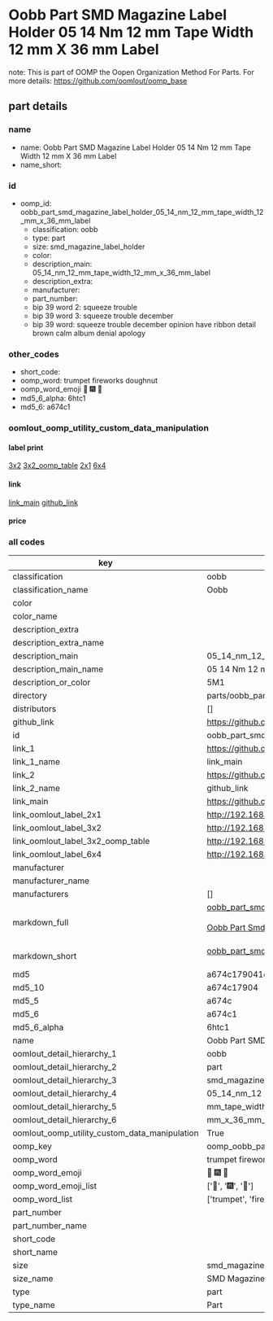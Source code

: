 # Oobb Part SMD Magazine Label Holder 05 14 Nm 12 mm Tape Width 12 mm X 36 mm Label  

note: This is part of OOMP the Oopen Organization Method For Parts. For more details: https://github.com/oomlout/oomp_base

##  part details





### name
* name: Oobb Part SMD Magazine Label Holder 05 14 Nm 12 mm Tape Width 12 mm X 36 mm Label
* name_short: 
### id
* oomp_id: oobb_part_smd_magazine_label_holder_05_14_nm_12_mm_tape_width_12_mm_x_36_mm_label
  * classification: oobb
  * type: part
  * size: smd_magazine_label_holder
  * color: 
  * description_main: 05_14_nm_12_mm_tape_width_12_mm_x_36_mm_label
  * description_extra: 
  * manufacturer: 
  * part_number: 
  * bip 39 word 2: squeeze trouble
  * bip 39 word 3: squeeze trouble december
  * bip 39 word: squeeze trouble december opinion have ribbon detail brown calm album denial apology

### other_codes
* short_code: 
* oomp_word: trumpet fireworks doughnut
* oomp_word_emoji :trumpet: :fireworks: :doughnut:
* md5_6_alpha: 6htc1
* md5_6: a674c1






### oomlout_oomp_utility_custom_data_manipulation
#### label print
[3x2](http://192.168.1.245:1112/?label=oomp%206htc1)
[3x2_oomp_table](http://192.168.1.107:1112/?label=oomp%206htc1)
[2x1](http://192.168.1.242:1112/?label=oomp%206htc1)
[6x4](http://192.168.1.55:1112/?label=oomp%206htc1)    

#### link

[link_main](https://github.com/oomlout/oomlout_oomp_current_version_messy/tree/main/parts/oobb_part_smd_magazine_label_holder_05_14_nm_12_mm_tape_width_12_mm_x_36_mm_label) [github_link](https://github.com/oomlout/oomlout_oomp_part_src/tree/main/parts/oobb_part_smd_magazine_label_holder_05_14_nm_12_mm_tape_width_12_mm_x_36_mm_label)                             

#### price







### all codes 
| key | value |  
| --- | --- |  
| classification | oobb |  
| classification_name | Oobb |  
| color |  |  
| color_name |  |  
| description_extra |  |  
| description_extra_name |  |  
| description_main | 05_14_nm_12_mm_tape_width_12_mm_x_36_mm_label |  
| description_main_name | 05 14 Nm 12 mm Tape Width 12 mm X 36 mm Label |  
| description_or_color | 5M1 |  
| directory | parts/oobb_part_smd_magazine_label_holder_05_14_nm_12_mm_tape_width_12_mm_x_36_mm_label |  
| distributors | [] |  
| github_link | https://github.com/oomlout/oomlout_oomp_part_src/tree/main/parts/oobb_part_smd_magazine_label_holder_05_14_nm_12_mm_tape_width_12_mm_x_36_mm_label |  
| id | oobb_part_smd_magazine_label_holder_05_14_nm_12_mm_tape_width_12_mm_x_36_mm_label |  
| link_1 | https://github.com/oomlout/oomlout_oomp_current_version_messy/tree/main/parts/oobb_part_smd_magazine_label_holder_05_14_nm_12_mm_tape_width_12_mm_x_36_mm_label |  
| link_1_name | link_main |  
| link_2 | https://github.com/oomlout/oomlout_oomp_part_src/tree/main/parts/oobb_part_smd_magazine_label_holder_05_14_nm_12_mm_tape_width_12_mm_x_36_mm_label |  
| link_2_name | github_link |  
| link_main | https://github.com/oomlout/oomlout_oomp_current_version_messy/tree/main/parts/oobb_part_smd_magazine_label_holder_05_14_nm_12_mm_tape_width_12_mm_x_36_mm_label |  
| link_oomlout_label_2x1 | http://192.168.1.242:1112/?label=oomp%206htc1 |  
| link_oomlout_label_3x2 | http://192.168.1.245:1112/?label=oomp%206htc1 |  
| link_oomlout_label_3x2_oomp_table | http://192.168.1.107:1112/?label=oomp%206htc1 |  
| link_oomlout_label_6x4 | http://192.168.1.55:1112/?label=oomp%206htc1 |  
| manufacturer |  |  
| manufacturer_name |  |  
| manufacturers | [] |  
| markdown_full | [oobb_part_smd_magazine_label_holder_05_14_nm_12_mm_tape_width_12_mm_x_36_mm_label](https://github.com/oomlout/oomlout_oomp_current_version_messy/tree/main/parts/oobb_part_smd_magazine_label_holder_05_14_nm_12_mm_tape_width_12_mm_x_36_mm_label)<br>[](https://github.com/oomlout/oomlout_oomp_current_version_messy/tree/main/parts/oobb_part_smd_magazine_label_holder_05_14_nm_12_mm_tape_width_12_mm_x_36_mm_label)<br>[Oobb Part Smd Magazine Label Holder 05 14 Nm 12 Mm Tape Width 12 Mm X 36 Mm Label](https://github.com/oomlout/oomlout_oomp_current_version_messy/tree/main/parts/oobb_part_smd_magazine_label_holder_05_14_nm_12_mm_tape_width_12_mm_x_36_mm_label)<br><br> |  
| markdown_short | [oobb_part_smd_magazine_label_holder_05_14_nm_12_mm_tape_width_12_mm_x_36_mm_label](https://github.com/oomlout/oomlout_oomp_current_version_messy/tree/main/parts/oobb_part_smd_magazine_label_holder_05_14_nm_12_mm_tape_width_12_mm_x_36_mm_label)<br><br> |  
| md5 | a674c179041d078ae434d9b6717a469c |  
| md5_10 | a674c17904 |  
| md5_5 | a674c |  
| md5_6 | a674c1 |  
| md5_6_alpha | 6htc1 |  
| name | Oobb Part SMD Magazine Label Holder 05 14 Nm 12 mm Tape Width 12 mm X 36 mm Label |  
| oomlout_detail_hierarchy_1 | oobb |  
| oomlout_detail_hierarchy_2 | part |  
| oomlout_detail_hierarchy_3 | smd_magazine_label_holder |  
| oomlout_detail_hierarchy_4 | 05_14_nm_12 |  
| oomlout_detail_hierarchy_5 | mm_tape_width_12 |  
| oomlout_detail_hierarchy_6 | mm_x_36_mm_label |  
| oomlout_oomp_utility_custom_data_manipulation | True |  
| oomp_key | oomp_oobb_part_smd_magazine_label_holder_05_14_nm_12_mm_tape_width_12_mm_x_36_mm_label |  
| oomp_word | trumpet fireworks doughnut |  
| oomp_word_emoji | :trumpet: :fireworks: :doughnut: |  
| oomp_word_emoji_list | [':trumpet:', ':fireworks:', ':doughnut:'] |  
| oomp_word_list | ['trumpet', 'fireworks', 'doughnut'] |  
| part_number |  |  
| part_number_name |  |  
| short_code |  |  
| short_name |  |  
| size | smd_magazine_label_holder |  
| size_name | SMD Magazine Label Holder |  
| type | part |  
| type_name | Part |  
